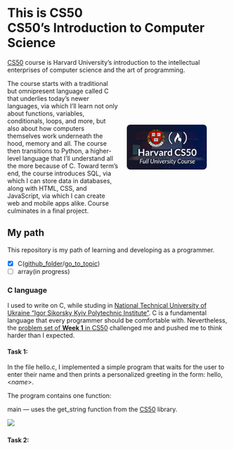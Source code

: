 # This is CS50 <br> CS50’s Introduction to Computer Science

 [CS50](https://cs50.harvard.edu/x/) course is Harvard University’s introduction to the intellectual enterprises of computer science and the art of programming.

<div style="display: flex; align-items: center; max-width: 90%; gap: 20px;">
  <div style="flex: 1;">
    The course starts with a traditional but omnipresent language called C that
    underlies today’s newer languages, via which I’ll learn not only about
    functions, variables, conditionals, loops, and more, but also about how
    computers themselves work underneath the hood, memory and all. The course
    then transitions to Python, a higher-level language that I’ll understand all
    the more because of C. Toward term’s end, the course introduces SQL, via
    which I can store data in databases, along with HTML, CSS, and JavaScript,
    via which I can create web and mobile apps alike. Course culminates in a
    final project.
  </div>

  <img src="assets/cs50.jpg" alt="Course image" style="width: 40%; height: auto; border-radius: 8px; text-align: center;" />
</div>


## My path

This repository is my path of learning and developing as a programmer.

- [x] C([github_folder](https://github.com/mykhailodolitsoi/harvard_cs50x/tree/master/c)/[go_to_topic](#c-language))
- [ ] array(in progress)

### C language
I used to write on C, while studing in [National Technical University of Ukraine “Igor Sikorsky Kyiv Polytechnic Institute”](https://kpi.ua/en/about). C is a fundamental language that every programmer should be comfortable with. Nevertheless, the [problem set of **Week 1** in CS50](https://cs50.harvard.edu/x/psets/1/) challenged me and pushed me to think harder than I expected.

#### Task 1:
In the file hello.c, I implemented a simple program that waits for the user to enter their name and then prints a personalized greeting in the form:
hello, <*name*>.

The program contains one function:

main — uses the get_string function from the [CS50](https://github.com/cs50/libcs50?search=1) library.


![](https://github.com/mykhailodolitsoi/harvard_cs50x/blob/master/assets/c_t1.gif)

#### Task 2: 





